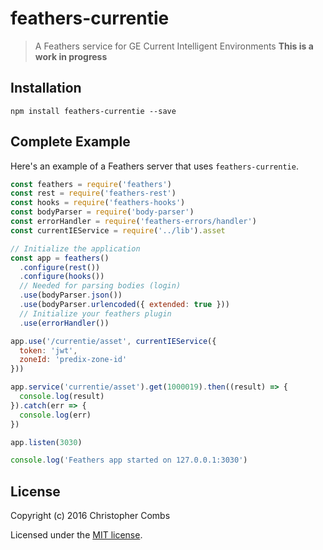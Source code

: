 # feathers-currentie

> A Feathers service for GE Current Intelligent Environments
**This is a work in progress**

## Installation

```
npm install feathers-currentie --save
```

## Complete Example

Here's an example of a Feathers server that uses `feathers-currentie`.

```js
const feathers = require('feathers')
const rest = require('feathers-rest')
const hooks = require('feathers-hooks')
const bodyParser = require('body-parser')
const errorHandler = require('feathers-errors/handler')
const currentIEService = require('../lib').asset

// Initialize the application
const app = feathers()
  .configure(rest())
  .configure(hooks())
  // Needed for parsing bodies (login)
  .use(bodyParser.json())
  .use(bodyParser.urlencoded({ extended: true }))
  // Initialize your feathers plugin
  .use(errorHandler())

app.use('/currentie/asset', currentIEService({
  token: 'jwt',
  zoneId: 'predix-zone-id'
}))

app.service('currentie/asset').get(1000019).then((result) => {
  console.log(result)
}).catch(err => {
  console.log(err)
})

app.listen(3030)

console.log('Feathers app started on 127.0.0.1:3030')
```

## License

Copyright (c) 2016 Christopher Combs

Licensed under the [MIT license](LICENSE).
